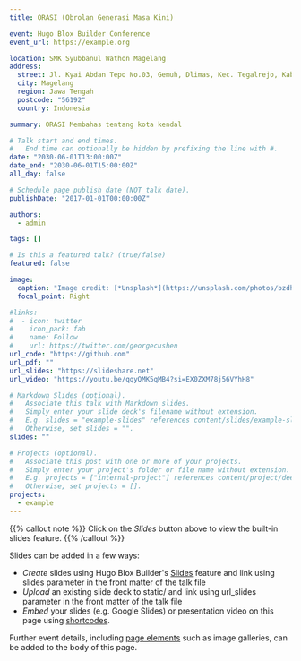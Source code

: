 ```yaml
---
title: ORASI (Obrolan Generasi Masa Kini)

event: Hugo Blox Builder Conference
event_url: https://example.org

location: SMK Syubbanul Wathon Magelang
address:
  street: Jl. Kyai Abdan Tepo No.03, Gemuh, Dlimas, Kec. Tegalrejo, Kabupaten ,
  city: Magelang
  region: Jawa Tengah
  postcode: "56192"
  country: Indonesia

summary: ORASI Membahas tentang kota kendal

# Talk start and end times.
#   End time can optionally be hidden by prefixing the line with #.
date: "2030-06-01T13:00:00Z"
date_end: "2030-06-01T15:00:00Z"
all_day: false

# Schedule page publish date (NOT talk date).
publishDate: "2017-01-01T00:00:00Z"

authors:
  - admin

tags: []

# Is this a featured talk? (true/false)
featured: false

image:
  caption: "Image credit: [*Unsplash*](https://unsplash.com/photos/bzdhc5b3Bxs)"
  focal_point: Right

#links:
#  - icon: twitter
#    icon_pack: fab
#    name: Follow
#    url: https://twitter.com/georgecushen
url_code: "https://github.com"
url_pdf: ""
url_slides: "https://slideshare.net"
url_video: "https://youtu.be/qqyQMK5qMB4?si=EX0ZXM78j56VYhH8"

# Markdown Slides (optional).
#   Associate this talk with Markdown slides.
#   Simply enter your slide deck's filename without extension.
#   E.g. slides = "example-slides" references content/slides/example-slides.md.
#   Otherwise, set slides = "".
slides: ""

# Projects (optional).
#   Associate this post with one or more of your projects.
#   Simply enter your project's folder or file name without extension.
#   E.g. projects = ["internal-project"] references content/project/deep-learning/index.md.
#   Otherwise, set projects = [].
projects:
  - example
---
```


{{% callout note %}}
Click on the _Slides_ button above to view the built-in slides feature.
{{% /callout %}}

Slides can be added in a few ways:

- _Create_ slides using Hugo Blox Builder's [Slides](https://docs.hugoblox.com/reference/content-types/) feature and link using slides parameter in the front matter of the talk file
- _Upload_ an existing slide deck to static/ and link using url_slides parameter in the front matter of the talk file
- _Embed_ your slides (e.g. Google Slides) or presentation video on this page using [shortcodes](https://docs.hugoblox.com/reference/markdown/).

Further event details, including [page elements](https://docs.hugoblox.com/reference/markdown/) such as image galleries, can be added to the body of this page.
